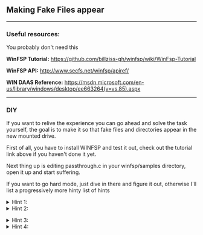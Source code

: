 ## Making Fake Files appear
---------
### Useful resources:

You probably don't need this

**WinFSP Tutorial:** https://github.com/billziss-gh/winfsp/wiki/WinFsp-Tutorial

**WinFSP API:** http://www.secfs.net/winfsp/apiref/

**WIN DAAS Reference:** https://msdn.microsoft.com/en-us/library/windows/desktop/ee663264(v=vs.85).aspx

------------
### DIY

If you want to relive the experience you can go ahead and solve the task yourself, the goal is to make it so that fake files and directories appear in the new mounted drive.

First of all, you have to install WINFSP and test it out, check out the tutorial link above if you haven't done it yet.

Next thing up is editing passthrough.c in your winfsp/samples directory, open it up and start suffering.

If you want to go hard mode, just dive in there and figure it out, otherwise I'll list a progressively more hinty list of hints

<details>
 <summary>Hint 1:
</summary>
 
> You want to find the bit where WINFSP reads the directory, which in this case is the ReadDirectory() function.
</details>
<details>
 <summary>Hint 2:
</summary>
 
> There's a while loop soon after the ```  FindHandle = FindFirstFileW(FullPath, &FindData); ``` chunk of code, inside that loop is where you want to do your editing, for this loop iterates over files and pushes them into a buffer that cool stuff happens with later</details>
<details>
<summary>Hint 3:
</summary>
 
```c
memset(DirInfo, 0, sizeof *DirInfo);
                Length = (ULONG)wcslen(FindData.cFileName);
                DirInfo->Size = (UINT16)(FIELD_OFFSET(FSP_FSCTL_DIR_INFO, FileNameBuf) + Length * sizeof(WCHAR)); // This measures the size of FileNameBuf, if you're having trouble remember that you have to use wide-type characters here so a string literal would be written as L"texthere"
                DirInfo->FileInfo.FileAttributes = FindData.dwFileAttributes; //File attributes, don't worry about this
                DirInfo->FileInfo.ReparseTag = 0;
                DirInfo->FileInfo.FileSize =
                    ((UINT64)FindData.nFileSizeHigh << 32) | (UINT64)FindData.nFileSizeLow;
                DirInfo->FileInfo.AllocationSize = (DirInfo->FileInfo.FileSize + ALLOCATION_UNIT - 1)
                    / ALLOCATION_UNIT * ALLOCATION_UNIT; //Don't worry about this, it has to do with memory allocation
                DirInfo->FileInfo.CreationTime = ((PLARGE_INTEGER)&FindData.ftCreationTime)->QuadPart; // Creation time, check the references for filetype stuff
                DirInfo->FileInfo.LastAccessTime = ((PLARGE_INTEGER)&FindData.ftLastAccessTime)->QuadPart; 
                DirInfo->FileInfo.LastWriteTime = ((PLARGE_INTEGER)&FindData.ftLastWriteTime)->QuadPart;
                DirInfo->FileInfo.ChangeTime = DirInfo->FileInfo.LastWriteTime;
                DirInfo->FileInfo.IndexNumber = 0;
                DirInfo->FileInfo.HardLinks = 0; //Remember this from OS?
                memcpy(DirInfo->FileNameBuf, FindData.cFileName, Length * sizeof(WCHAR)); // This is where the filename is buddy, change naimely FinData.cFileName is the filename and it is being copied into the buffer.

                if (!FspFileSystemFillDirectoryBuffer(&FileContext->DirBuffer, DirInfo, &DirBufferResult)) // This is the big boi, this function copies everything we just did into the proper buffer for the filesystem, think of it almost like a pushback into a vector.
                    break;
```
</details>
<details>
 <summary>Hint 4:
</summary>
 
> Look at the code here in this repository, you go down to the ReadDirectory() function, you'll be able to make sense of the changes now
</details>
